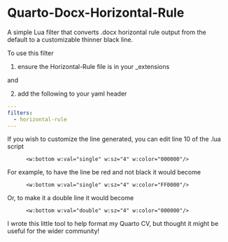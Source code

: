 # Quarto-Docx-Horizontal-Rule
A simple Lua filter that converts .docx horizontal rule output from the default to a customizable thinner black line.

To use this filter 

  1. ensure the Horizontal-Rule file is in your _extensions

and

  2. add the following to your yaml header
  
``` yaml
---
filters:
  - horizontal-rule
---
```

If you wish to customize the line generated, you can edit line 10 of the .lua script

```      <w:bottom w:val="single" w:sz="4" w:color="000000"/>```

For example, to have the line be red and not black it would become

```      <w:bottom w:val="single" w:sz="4" w:color="FF0000"/>```

Or, to make it a double line it would become

```      <w:bottom w:val="double" w:sz="4" w:color="000000"/>```

I wrote this little tool to help format my Quarto CV, but thought it might be useful for the wider community!
